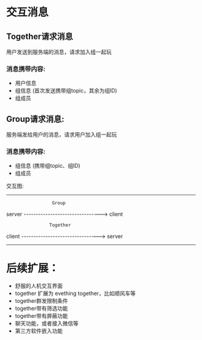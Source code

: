
# 交互消息
## Together请求消息
  用户发送到服务端的消息，请求加入组一起玩
###  消息携带内容:
 * 用户信息
 * 组信息 (首次发送携带组topic，其余为组ID)
 * 组成员
## Group请求消息:  
   服务端发给用户的消息，请求用户加入组一起玩
###  消息携带内容:
 * 组信息 (携带组topic、组ID)
 * 组成员


  交互图:
* * *
                     Group
 server   -------------------------------->   client

 
                    Together
 client   -------------------------------->   server
* * *



# 后续扩展：
 * 舒服的人机交互界面
 * together 扩展为 evething together，比如顺风车等
 * together群发限制条件
 * together带有筛选功能
 * together带有屏蔽功能
 * 聊天功能，或者接入微信等
 * 第三方软件嵌入功能

